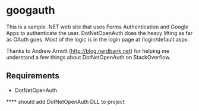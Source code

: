 ﻿
googauth
=============================================================
This is a sample .NET web site that uses Forms Authentication and Google Apps to authenticate the user.
DotNetOpenAuth does the heavy lifting as far as OAuth goes.  Most of the logic is in the login page at /login/default.aspx.

Thanks to Andrew Arnott (http://blog.nerdbank.net) for helping me understand a few things about DotNetOpenAuth on StackOverflow.


Requirements
-------------------------------------------------------------
- DotNetOpenAuth  

**** should add DotNetOpenAuth DLL to project






